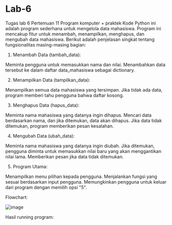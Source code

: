 # Lab-6
Tugas lab 6 Pertemuan 11 Program komputer + praktek
Kode Python ini adalah program sederhana untuk mengelola data mahasiswa. Program ini mencakup fitur untuk menambah, menampilkan, menghapus, dan mengubah data mahasiswa. Berikut adalah penjelasan singkat tentang fungsionalitas masing-masing bagian:

1. Menambah Data (tambah_data):

Meminta pengguna untuk memasukkan nama dan nilai.
Menambahkan data tersebut ke dalam daftar data_mahasiswa sebagai dictionary.

2. Menampilkan Data (tampilkan_data):

Menampilkan semua data mahasiswa yang tersimpan.
Jika tidak ada data, program memberi tahu pengguna bahwa daftar kosong.

3. Menghapus Data (hapus_data):

Meminta nama mahasiswa yang datanya ingin dihapus.
Mencari data berdasarkan nama, dan jika ditemukan, data akan dihapus.
Jika data tidak ditemukan, program memberikan pesan kesalahan.

4. Mengubah Data (ubah_data):

Meminta nama mahasiswa yang datanya ingin diubah.
Jika ditemukan, pengguna diminta untuk memasukkan nilai baru yang akan menggantikan nilai lama.
Memberikan pesan jika data tidak ditemukan.

5. Program Utama:

Menampilkan menu pilihan kepada pengguna.
Menjalankan fungsi yang sesuai berdasarkan input pengguna.
Memungkinkan pengguna untuk keluar dari program dengan memilih opsi "5".

Flowchart:

![image](https://github.com/user-attachments/assets/efff4849-755e-4694-b717-2f1d784f1c06)

Hasil running program:


